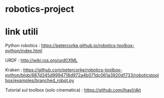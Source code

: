 # robotics-project

# link utili

Python robotics : https://petercorke.github.io/robotics-toolbox-python/index.html

URDF : http://wiki.ros.org/urdf/XML

Kraken : https://github.com/petercorke/robotics-toolbox-python/blob/687d345d9994718d972a4b071dc061a3920d1733/roboticstoolbox/examples/branched_robot.py

Tutorial sul toolbox (solo cinematica) : https://github.com/jhavl/dkt
